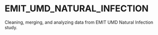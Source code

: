 # EMIT_UMD_NATURAL_INFECTION

Cleaning, merging, and analyzing data from EMIT UMD Natural Infection study.